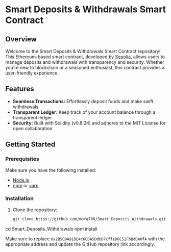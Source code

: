 # Smart Deposits & Withdrawals Smart Contract

## Overview

Welcome to the Smart Deposits & Withdrawals Smart Contract repository! This Ethereum-based smart contract, developed by [Sepolia](https://sepolia.io/), allows users to manage deposits and withdrawals with transparency and security. Whether you're new to blockchain or a seasoned enthusiast, this contract provides a user-friendly experience.

## Features

- **Seamless Transactions:** Effortlessly deposit funds and make swift withdrawals.
- **Transparent Ledger:** Keep track of your account balance through a transparent ledger.
- **Security:** Built with Solidity (v0.8.24) and adheres to the MIT License for open collaboration.

## Getting Started

### Prerequisites

Make sure you have the following installed:

- [Node.js](https://nodejs.org/)
- [npm](https://www.npmjs.com/) or [yarn](https://yarnpkg.com/)

### Installation

1. Clone the repository:

   ```bash
   git clone https://github.com/mofq786/Smart_Deposits_Withdrawals.git
cd Smart_Deposits_Withdrawals
npm install

Make sure to replace `0x2B589A91DE4c6CDA5Dd6D7CffeD6C52FbBdDA0fA` with the appropriate address and update the GitHub repository link accordingly.

